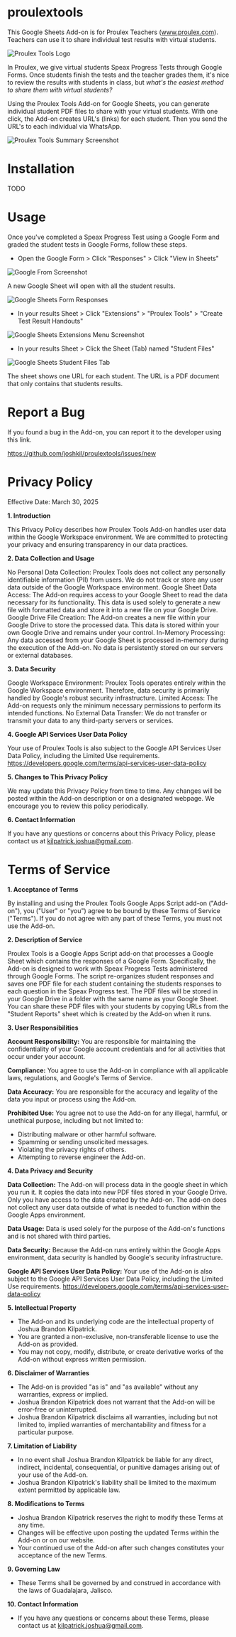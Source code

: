 # proulextools
This Google Sheets Add-on is for Proulex Teachers (www.proulex.com). Teachers can use it to share individual test results with virtual students. 

![Proulex Tools Logo](assets/ProulexTools250px.png)

In Proulex, we give virtual students Speax Progress Tests through Google Forms. Once students finish the tests and the teacher grades them, it's nice to review the results with students in class, but _what's the easiest method to share them with virtual students?_

Using the Proulex Tools Add-on for Google Sheets, you can generate individual student PDF files to share with your virtual students. With one click, the Add-on creates URL's (links) for each student. Then you send the URL's to each individual via WhatsApp. 

![Proulex Tools Summary Screenshot](assets/ProulexToolsScreenShot.png)

# Installation

TODO

# Usage

Once you've completed a Speax Progress Test using a Google Form and graded the student tests in Google Forms, follow these steps. 

* Open the Google Form > Click "Responses" > Click "View in Sheets"

![Google From Screenshot](assets/ProulexToolsScreenshot-GoogleForm.png)

A new Google Sheet will open with all the student results. 

![Google Sheets Form Responses](assets/ProulexToolsScreenshot-ProgressTestSheet.png)

* In your results Sheet > Click "Extensions" > "Proulex Tools" > "Create Test Result Handouts"

![Google Sheets Extensions Menu Screenshot](assets/ProulexToolsScreenShot-Extensions-Menu.png)

* In your results Sheet > Click the Sheet (Tab) named "Student Files"

![Google Sheets Student Files Tab](assets/ProulexToolsScreenShot.png)

The sheet shows one URL for each student. The URL is a PDF document that only contains that students results. 

# Report a Bug

If you found a bug in the Add-on, you can report it to the developer using this link. 

https://github.com/joshkil/proulextools/issues/new

# Privacy Policy

Effective Date: March 30, 2025

**1. Introduction**

This Privacy Policy describes how Proulex Tools Add-on handles user data within the Google Workspace environment. We are committed to protecting your privacy and ensuring transparency in our data practices.

**2. Data Collection and Usage**

No Personal Data Collection: Proulex Tools does not collect any personally identifiable information (PII) from users. We do not track or store any user data outside of the Google Workspace environment.
Google Sheet Data Access: The Add-on requires access to your Google Sheet to read the data necessary for its functionality. This data is used solely to generate a new file with formatted data and store it into a new file on your Google Drive.
Google Drive File Creation: The Add-on creates a new file within your Google Drive to store the processed data. This data is stored within your own Google Drive and remains under your control.
In-Memory Processing: Any data accessed from your Google Sheet is processed in-memory during the execution of the Add-on. No data is persistently stored on our servers or external databases.

**3. Data Security**

Google Workspace Environment: Proulex Tools operates entirely within the Google Workspace environment. Therefore, data security is primarily handled by Google's robust security infrastructure.
Limited Access: The Add-on requests only the minimum necessary permissions to perform its intended functions.
No External Data Transfer: We do not transfer or transmit your data to any third-party servers or services.

**4. Google API Services User Data Policy**

Your use of Proulex Tools is also subject to the Google API Services User Data Policy, including the Limited Use requirements. 
https://developers.google.com/terms/api-services-user-data-policy 

**5. Changes to This Privacy Policy**

We may update this Privacy Policy from time to time. Any changes will be posted within the Add-on description or on a designated webpage. We encourage you to review this policy periodically. 

**6. Contact Information**

If you have any questions or concerns about this Privacy Policy, please contact us at kilpatrick.joshua@gmail.com.

# Terms of Service

**1. Acceptance of Terms**

By installing and using the Proulex Tools Google Apps Script add-on ("Add-on"), you ("User" or "you") agree to be bound by these Terms of Service ("Terms"). If you do not agree with any part of these Terms, you must not use the Add-on.

**2. Description of Service**

Proulex Tools is a Google Apps Script add-on that processes a Google Sheet which contains the responses of a Google Form. Specifically, the Add-on is designed to work with Speax Progress Tests administered through Google Forms. The script re-organizes student responses and saves one PDF file for each student containing the students responses to each question in the Speax Progress test. The PDF files will be stored in your Google Drive in a folder with the same name as your Google Sheet. You can share these PDF files with your students by copying URLs from the "Student Reports" sheet which is created by the Add-on when it runs.  

**3. User Responsibilities**

**Account Responsibility:** You are responsible for maintaining the confidentiality of your Google account credentials and for all activities that occur under your account.

**Compliance:** You agree to use the Add-on in compliance with all applicable laws, regulations, and Google's Terms of Service.

**Data Accuracy:** You are responsible for the accuracy and legality of the data you input or process using the Add-on.

**Prohibited Use:** You agree not to use the Add-on for any illegal, harmful, or unethical purpose, including but not limited to:

* Distributing malware or other harmful software.
* Spamming or sending unsolicited messages.
* Violating the privacy rights of others.
* Attempting to reverse engineer the Add-on.

**4. Data Privacy and Security**

**Data Collection:** The Add-on will process data in the google sheet in which you run it. It copies the data into new PDF files stored in your Google Drive. Only you have access to the data created by the Add-on. The add-on does not collect any user data outside of what is needed to function within the Google Apps environment.

**Data Usage:** Data is used solely for the purpose of the Add-on's functions and is not shared with third parties.

**Data Security:** Because the Add-on runs entirely within the Google Apps environment, data security is handled by Google's security infrastructure.

**Google API Services User Data Policy:** Your use of the Add-on is also subject to the Google API Services User Data Policy, including the Limited Use requirements. https://developers.google.com/terms/api-services-user-data-policy

**5. Intellectual Property**

* The Add-on and its underlying code are the intellectual property of Joshua Brandon Kilpatrick.
* You are granted a non-exclusive, non-transferable license to use the Add-on as provided.
* You may not copy, modify, distribute, or create derivative works of the Add-on without express written permission.

**6. Disclaimer of Warranties**

* The Add-on is provided "as is" and "as available" without any warranties, express or implied.
* Joshua Brandon Kilpatrick does not warrant that the Add-on will be error-free or uninterrupted.
* Joshua Brandon Kilpatrick disclaims all warranties, including but not limited to, implied warranties of merchantability and fitness for a particular purpose.

**7. Limitation of Liability**

* In no event shall Joshua Brandon Kilpatrick be liable for any direct, indirect, incidental, consequential, or punitive damages arising out of your use of the Add-on.
* Joshua Brandon Kilpatrick's liability shall be limited to the maximum extent permitted by applicable law.

**8. Modifications to Terms**

* Joshua Brandon Kilpatrick reserves the right to modify these Terms at any time.
* Changes will be effective upon posting the updated Terms within the Add-on or on our website.
* Your continued use of the Add-on after such changes constitutes your acceptance of the new Terms.

**9. Governing Law**

* These Terms shall be governed by and construed in accordance with the laws of Guadalajara, Jalisco.

**10. Contact Information**

* If you have any questions or concerns about these Terms, please contact us at kilpatrick.joshua@gmail.com.

